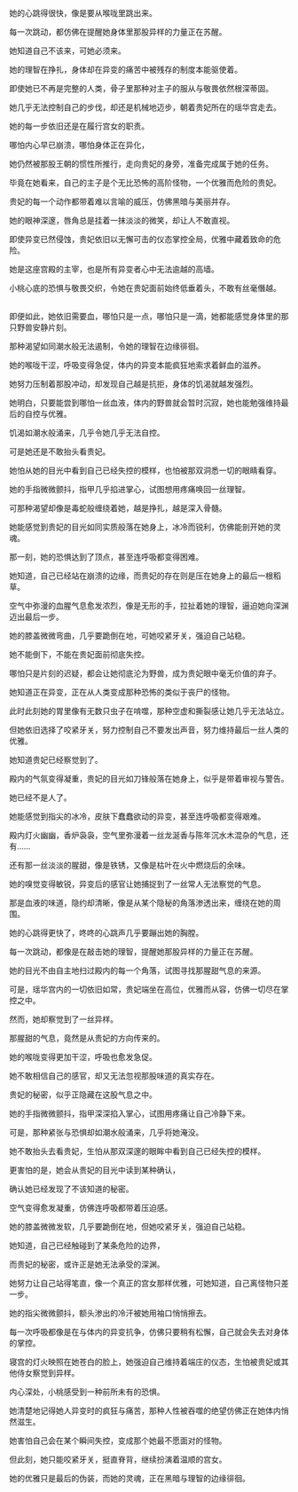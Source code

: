 她的心跳得很快，像是要从喉咙里跳出来。

每一次跳动，都仿佛在提醒她身体里那股异样的力量正在苏醒。

她知道自己不该来，可她必须来。

她的理智在挣扎，身体却在异变的痛苦中被残存的制度本能驱使着。

即使她已不再是完整的人类，骨子里那种对主子的服从与敬畏依然根深蒂固。

她几乎无法控制自己的步伐，却还是机械地迈步，朝着贵妃所在的瑶华宫走去。

她的每一步依旧还是在履行宫女的职责。

哪怕内心早已崩溃，哪怕身体正在异化，

她仍然被那股王朝的惯性所推行，走向贵妃的身旁，准备完成属于她的任务。

毕竟在她看来，自己的主子是个无比恐怖的高阶怪物，一个优雅而危险的贵妃。

贵妃的每一个动作都带着难以言喻的威压，仿佛黑暗与美丽并存。

她的眼神深邃，唇角总是挂着一抹淡淡的微笑，却让人不敢直视。

即使异变已然侵蚀，贵妃依旧以无懈可击的仪态掌控全局，优雅中藏着致命的危险。

她是这座宫殿的主宰，也是所有异变者心中无法逾越的高墙。

小桃心底的恐惧与敬畏交织，令她在贵妃面前始终低垂着头，不敢有丝毫僭越。    

即便如此，她依旧需要血，哪怕只是一点，哪怕只是一滴，她都能感觉身体里的那只野兽安静片刻。

那种渴望如同潮水般无法遏制，令她的理智在边缘徘徊。

她的喉咙干涩，呼吸变得急促，体内的异变本能疯狂地索求着鲜血的滋养。

她努力压制着那股冲动，却发现自己越是抗拒，身体的饥渴就越发强烈。

她明白，只要能尝到哪怕一丝血液，体内的野兽就会暂时沉寂，她也能勉强维持最后的自控与优雅。

饥渴如潮水般涌来，几乎令她几乎无法自控。

可是她还是不敢抬头看贵妃。  

她怕从她的目光中看到自己已经失控的模样，也怕被那双洞悉一切的眼睛看穿。

她的手指微微颤抖，指甲几乎掐进掌心，试图想用疼痛唤回一丝理智。  

可那种渴望却像是毒蛇般缠绕着她，越是挣扎，越是深入骨髓。 

她能感觉到贵妃的目光如同实质般落在她身上，冰冷而锐利，仿佛能剖开她的灵魂。  

那一刻，她的恐惧达到了顶点，甚至连呼吸都变得困难。  

她知道，自己已经站在崩溃的边缘，而贵妃的存在则是压在她身上的最后一根稻草。  

空气中弥漫的血腥气息愈发浓烈，像是无形的手，拉扯着她的理智，逼迫她向深渊迈出最后一步。 

她的膝盖微微弯曲，几乎要跪倒在地，可她咬紧牙关，强迫自己站稳。  

她不能倒下，不能在贵妃面前彻底失控。  

哪怕只是片刻的迟疑，都会让她彻底沦为野兽，成为贵妃眼中毫无价值的弃子。 

她知道正在异变，正在从人类变成那种恐怖的类似于丧尸的怪物。

此时此刻她的胃里像有无数只虫子在啃噬，那种空虚和撕裂感让她几乎无法站立。

但她依旧选择了咬紧牙关，努力控制自己不要发出声音，努力维持最后一丝人类的优雅。

她知道贵妃已经察觉到了。

殿内的气氛变得凝重，贵妃的目光如刀锋般落在她身上，似乎是带着审视与警告。

她已经不是人了。

她能感觉到指尖的冰冷，皮肤下蠢蠢欲动的异变，甚至连呼吸都变得艰难。

殿内灯火幽幽，香炉袅袅，空气里弥漫着一丝龙涎香与陈年沉水木混杂的气息，还有……

还有那一丝淡淡的腥甜，像是铁锈，又像是枯叶在火中燃烧后的余味。

她的嗅觉变得敏锐，异变后的感官让她捕捉到了一丝常人无法察觉的气息。

那是血液的味道，隐约却清晰，像是从某个隐秘的角落渗透出来，缠绕在她的周围。

她的心跳得更快了，咚咚的心跳声几乎要蹦出她的胸膛。

每一次跳动，都像是在敲击她的理智，提醒她那股异样的力量正在苏醒。

她的目光不由自主地扫过殿内的每一个角落，试图寻找那腥甜气息的来源。

可是，瑶华宫内的一切依旧如常，贵妃端坐在高位，优雅而从容，仿佛一切尽在掌控之中。

然而，她却察觉到了一丝异样。

那腥甜的气息，竟然是从贵妃的方向传来的。

她的喉咙变得更加干涩，呼吸也愈发急促。

她不敢相信自己的感官，却又无法忽视那股味道的真实存在。

贵妃的秘密，似乎正隐藏在这股气息之中。

她的手指微微颤抖，指甲深深掐入掌心，试图用疼痛让自己冷静下来。

可是，那种紧张与恐惧却如潮水般涌来，几乎将她淹没。

她不敢抬头去看贵妃，生怕从那双深邃的眼眸中看到自己已经失控的模样。

更害怕的是，她会从贵妃的目光中读到某种确认，

确认她已经发现了不该知道的秘密。

空气变得愈发凝重，仿佛连呼吸都带着压迫感。

她的膝盖微微发软，几乎要跪倒在地，但她咬紧牙关，强迫自己站稳。

她知道，自己已经触碰到了某条危险的边界，

而贵妃的秘密，或许正是她无法承受的深渊。

她努力让自己站得笔直，像一个真正的宫女那样优雅，可她知道，自己离怪物只差一步。

她的指尖微微颤抖，额头渗出的冷汗被她用袖口悄悄擦去。

每一次呼吸都像是在与体内的异变抗争，仿佛只要稍有松懈，自己就会失去对身体的掌控。

寝宫的灯火映照在她苍白的脸上，她强迫自己维持着端庄的仪态，生怕被贵妃或其他侍女察觉到异样。

内心深处，小桃感受到一种前所未有的恐惧。

她清楚地记得她人异变时的疯狂与痛苦，那种人性被吞噬的绝望仿佛正在她体内悄然滋生。

她害怕自己会在某个瞬间失控，变成那个她最不愿面对的怪物。

但此刻，她只能咬紧牙关，挺直脊背，继续扮演着温顺的宫女。

她的优雅只是最后的伪装，而她的灵魂，正在黑暗与理智的边缘徘徊。